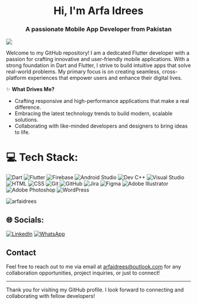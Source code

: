 <h1 align="center">Hi, I'm Arfa Idrees</h1>
<h3 align="center">A passionate Mobile App Developer from Pakistan</h3>

[![](https://visitcount.itsvg.in/api?id=arfaidrees&icon=0&color=8)](https://visitcount.itsvg.in)

Welcome to my GitHub repository! I am a dedicated Flutter developer with a passion for crafting innovative and user-friendly mobile applications. With a strong foundation in Dart and Flutter, I strive to build intuitive apps that solve real-world problems. My primary focus is on creating seamless, cross-platform experiences that empower users and enhance their digital lives.

✨ **What Drives Me?**
- Crafting responsive and high-performance applications that make a real difference.
- Embracing the latest technology trends to build modern, scalable solutions.
- Collaborating with like-minded developers and designers to bring ideas to life.

# 💻 Tech Stack:
![Dart](https://img.shields.io/badge/dart-%230175C2.svg?style=for-the-badge&logo=dart&logoColor=white) ![Flutter](https://img.shields.io/badge/Flutter-%2302569B.svg?style=for-the-badge&logo=Flutter&logoColor=white) ![Firebase](https://img.shields.io/badge/firebase-a08021?style=for-the-badge&logo=firebase&logoColor=ffcd34) ![Android Studio](https://img.shields.io/badge/Android%20Studio-%233DDC84.svg?style=for-the-badge&logo=androidstudio&logoColor=white) ![Dev C++](https://img.shields.io/badge/Dev%20C++-%230092CF.svg?style=for-the-badge&logo=cplusplus&logoColor=white) ![Visual Studio](https://img.shields.io/badge/Visual%20Studio-%235C2D91.svg?style=for-the-badge&logo=visualstudio&logoColor=white) ![HTML](https://img.shields.io/badge/HTML-%23E34F26.svg?style=for-the-badge&logo=html5&logoColor=white) ![CSS](https://img.shields.io/badge/CSS-%231572B6.svg?style=for-the-badge&logo=css3&logoColor=white) ![Git](https://img.shields.io/badge/git-%23F05033.svg?style=for-the-badge&logo=git&logoColor=white) ![GitHub](https://img.shields.io/badge/github-%23121011.svg?style=for-the-badge&logo=github&logoColor=white) ![Jira](https://img.shields.io/badge/Jira-%230A0FFF.svg?style=for-the-badge&logo=jira&logoColor=white) ![Figma](https://img.shields.io/badge/figma-%23F24E1E.svg?style=for-the-badge&logo=figma&logoColor=white) ![Adobe Illustrator](https://img.shields.io/badge/Adobe%20Illustrator-%23FF9A00.svg?style=for-the-badge&logo=adobeillustrator&logoColor=white) ![Adobe Photoshop](https://img.shields.io/badge/Adobe%20Photoshop-%2331A8FF.svg?style=for-the-badge&logo=adobephotoshop&logoColor=white) ![WordPress](https://img.shields.io/badge/WordPress-%23117AC9.svg?style=for-the-badge&logo=WordPress&logoColor=white)

<p>
  <img align="center" src="https://github-readme-stats.vercel.app/api/top-langs?username=arfaidrees&show_icons=true&layout=compact" alt="arfaidrees" />
</p>

## 🌐 Socials:
[![LinkedIn](https://img.shields.io/badge/LinkedIn-%230077B5.svg?logo=linkedin&logoColor=white)](www.linkedin.com/in/arfaidrees) 
[![WhatsApp](https://img.shields.io/badge/WhatsApp-%25D366.svg?logo=whatsapp&logoColor=white)](https://wa.me/923052113211)

## Contact

Feel free to reach out to me via email at [arfaidrees@outlook.com](mailto:arfaidrees@outlook.com) for any collaboration opportunities, project inquiries, or just to connect!

---
Thank you for visiting my GitHub profile. I look forward to connecting and collaborating with fellow developers!
